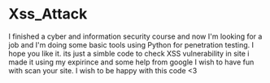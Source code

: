 # Xss_Attack
I finished a cyber and information security course and now I'm looking for a job and I'm doing some basic tools using Python for penetration testing. I hope you like it.
its just a simble code to check XSS vulnerability in site i made it using my expirince and some help from google I wish to have fun with scan your site.
I wish to be happy with this code <3
